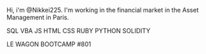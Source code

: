 Hi, i'm @Nikkei225. I'm working in the financial market in the Asset Management in Paris.

SQL VBA JS HTML CSS RUBY PYTHON SOLIDITY

LE WAGON BOOTCAMP #801


<!---
Nikkei225/Nikkei225 is a ✨ special ✨ repository because its `README.md` (this file) appears on your GitHub profile.
You can click the Preview link to take a look at your changes.
--->

